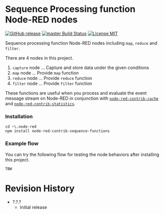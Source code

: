 Sequence Processing function Node-RED nodes
===

[![GitHub release](https://img.shields.io/github/release/CANDY-LINE/node-red-contrib-sequence-functions.svg)](https://github.com/CANDY-LINE/node-red-contrib-sequence-functions/releases/latest)
[![master Build Status](https://travis-ci.org/CANDY-LINE/node-red-contrib-sequence-functions.svg?branch=master)](https://travis-ci.org/CANDY-LINE/node-red-contrib-sequence-functions/)
[![License MIT](https://img.shields.io/github/license/CANDY-LINE/node-red-contrib-sequence-functions.svg)](http://opensource.org/licenses/MIT)

Sequence processing function Node-RED nodes including `map`, `reduce` and `filter`.

There are 4 nodes in this project.

1. `capture` node ... Capture and store data under the given conditions
1. `map` node ... Provide `map` function
1. `reduce` node ... Provide `reduce` function
1. `filter` node ... Provide `filter` function

These functions are useful when you process and evaluate the event message stream on Node-RED in conjunction with [`node-red-contrib-cache`](https://www.npmjs.com/package/node-red-contrib-cache) and [`node-red-contrib-statistics`](https://www.npmjs.com/package/node-red-contrib-statistics).

### Installation

```
cd ~\.node-red
npm install node-red-contrib-sequence-functions
```

### Example flow

You can try the following flow for testing the node behaviors after installing this project.

```
TBW
```

# Revision History
* ?.?.?
    - Initial release
